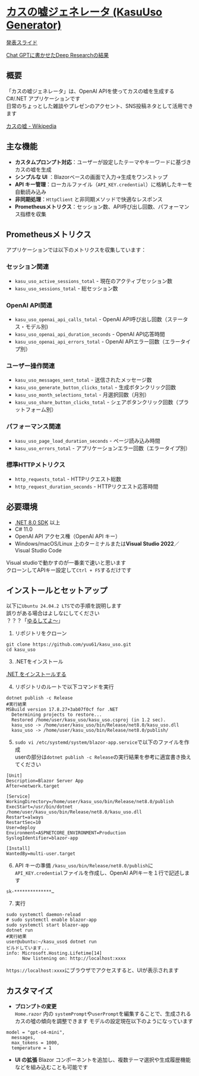 ﻿# [カスの嘘ジェネレータ (KasuUso Generator)](https://www.tukushityann.net/)

[発表スライド](https://docs.google.com/presentation/d/1MfaHd2M6ElZcYaiWHERlNSd227NUAcXuGQxoyaVsacw/edit?usp=sharing)

[Chat GPTに書かせたDeep Researchの結果](https://chatgpt.com/s/dr_68687bb085d08191a03f76d22054a73c)

## 概要

「カスの嘘ジェネレータ」は、OpenAI APIを使ってカスの嘘を生成する C#/.NET アプリケーションです  
日常のちょっとした雑談やプレゼンのアクセント、SNS投稿ネタとして活用できます

[カスの嘘 - Wikipedia](https://ja.wikipedia.org/wiki/%E3%83%80%E3%82%A6%E3%83%8A%E3%83%BC%E7%B3%BB%E3%81%8A%E5%A7%89%E3%81%95%E3%82%93%E3%81%AB%E6%AF%8E%E6%97%A5%E3%82%AB%E3%82%B9%E3%81%AE%E5%98%98%E3%82%92%E6%B5%FL%E3%81%97%E8%BE%BC%E3%81%BE%E3%82%8C%E3%82%8B%E9%9F%B3%E5%A3%B0)

## 主な機能

- **カスタムプロンプト対応**：ユーザーが設定したテーマやキーワードに基づきカスの嘘を生成  
- **シンプルな UI** <!--物は言いよう--> ：Blazorベースの画面で入力→生成をワンストップ  
- **API キー管理**：ローカルファイル（`API_KEY.credential`）に格納したキーを自動読み込み  
- **非同期処理**：`HttpClient` と非同期メソッドで快適なレスポンス  
- **Prometheusメトリクス**：セッション数、API呼び出し回数、パフォーマンス指標を収集

## Prometheusメトリクス

アプリケーションでは以下のメトリクスを収集しています：

### セッション関連
- `kasu_uso_active_sessions_total` - 現在のアクティブセッション数
- `kasu_uso_sessions_total` - 総セッション数

### OpenAI API関連
- `kasu_uso_openai_api_calls_total` - OpenAI API呼び出し回数（ステータス・モデル別)
- `kasu_uso_openai_api_duration_seconds` - OpenAI API応答時間
- `kasu_uso_openai_api_errors_total` - OpenAI APIエラー回数（エラータイプ別）

### ユーザー操作関連
- `kasu_uso_messages_sent_total` - 送信されたメッセージ数
- `kasu_uso_generate_button_clicks_total` - 生成ボタンクリック回数
- `kasu_uso_month_selections_total` - 月選択回数（月別）
- `kasu_uso_share_button_clicks_total` - シェアボタンクリック回数（プラットフォーム別）

### パフォーマンス関連
- `kasu_uso_page_load_duration_seconds` - ページ読み込み時間
- `kasu_uso_errors_total` - アプリケーションエラー回数（エラータイプ別）

### 標準HTTPメトリクス
- `http_requests_total` - HTTPリクエスト総数
- `http_request_duration_seconds` - HTTPリクエスト応答時間

## 必要環境

- [.NET 8.0 SDK](https://dotnet.microsoft.com/) 以上  
- C# 11.0  
- OpenAI API アクセス権（OpenAI API キー）  
- Windows/macOS/Linux 上のターミナルまたは**Visual Studio 2022**／Visual Studio Code

Visual studioで動かすのが一番楽で速いと思います<br>
クローンしてAPIキー設定して`Ctrl + F5`するだけです

## インストールとセットアップ
以下に`Ubuntu 24.04.2 LTS`での手順を説明します<br>
誤りがある場合はよしなにしてください<br>
  ？？？「[ゆるしてよ～](https://youtu.be/jGWFDZ33UCU?si=eXK2HmKREVZIpQ3v)」

1. リポジトリをクローン
```
git clone https://github.com/yuu61/kasu_uso.git
cd kasu_uso
```
3. .NETをインストール

[.NET をインストールする](https://learn.microsoft.com/ja-jp/dotnet/core/install/)

4. リポジトリのルートで以下コマンドを実行
```
dotnet publish -c Release
#実行結果
MSBuild version 17.8.27+3ab07f0cf for .NET
  Determining projects to restore...
  Restored /home/user/kasu_uso/kasu_uso.csproj (in 1.2 sec).
  kasu_uso -> /home/user/kasu_uso/bin/Release/net8.0/kasu_uso.dll
  kasu_uso -> /home/user/kasu_uso/bin/Release/net8.0/publish/
```
5. `sudo vi /etc/systemd/system/blazor-app.service`で以下のファイルを作成<br>userの部分は`dotnet publish -c Release`の実行結果を参考に適宜書き換えてください
```
[Unit]
Description=Blazor Server App
After=network.target

[Service]
WorkingDirectory=/home/user/kasu_uso/bin/Release/net8.0/publish
ExecStart=/usr/bin/dotnet /home/user/kasu_uso/bin/Release/net8.0/kasu_uso.dll
Restart=always
RestartSec=10
User=deploy
Environment=ASPNETCORE_ENVIRONMENT=Production
SyslogIdentifier=blazor-app

[Install]
WantedBy=multi-user.target
```
6. API キーの準備
`/kasu_uso/bin/Release/net8.0/publish`に`API_KEY.credential`ファイルを作成し、OpenAI APIキーを１行で記述します
```
sk-**************…
```
7. 実行
```
sudo systemctl daemon-reload
# sudo systemctl enable blazor-app
sudo systemctl start blazor-app
dotnet run
#実行結果
user@ubuntu:~/kasu_uso$ dotnet run
ビルドしています...
info: Microsoft.Hosting.Lifetime[14]
      Now listening on: http://localhost:xxxx
```
`https://localhost:xxxx`にブラウザでアクセスすると、UIが表示されます

## カスタマイズ

* **プロンプトの変更**  
  `Home.razor` 内の `systemPrompt`や`userPrompt`を編集することで、生成されるカスの噓の傾向を調整できます
  モデルの設定現在以下のようになっています
```
model = "gpt-o4-mini",
  messages,
  max_tokens = 1000,
  temperature = 1
```
* **UI の拡張**
  Blazor コンポーネントを追加し、複数テーマ選択や生成履歴機能などを組み込むことも可能です

